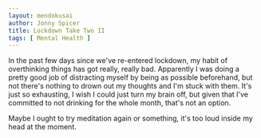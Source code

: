 ```yaml
---
layout: mendokusai
author: Jonny Spicer
title: Lockdown Take Two II
tags: [ Mental Health ]
---
```

In the past few days since we've re-entered lockdown, my habit of overthinking things has got really, really bad. Apparently I was doing a pretty good job of distracting myself by
being as possible beforehand, but not there's nothing to drown out my thoughts and I'm stuck with them. It's just so exhausting, I wish I could just turn my brain off, but given that
I've committed to not drinking for the whole month, that's not an option.

Maybe I ought to try meditation again or something, it's too loud inside my head at the moment.
